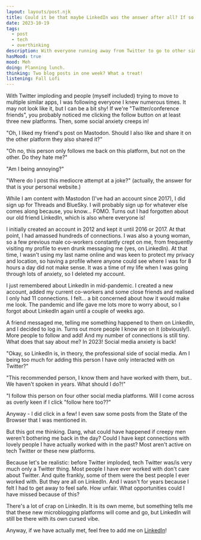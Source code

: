 ```yaml
---	
layout: layouts/post.njk	
title: Could it be that maybe LinkedIn was the answer after all? If so, I lost the game.
date: 2023-10-19
tags:	
  - post		
  - tech
  - overthinking
description: With everyone running away from Twitter to go to other similar platforms, LinkedIn is still there.
hasMood: true	
mood: Meh	
doing: Planning lunch.	
thinking: Two blog posts in one week? What a treat!	
listening: Fall Lofi	
---	
```


With Twitter imploding and people (myself included) trying to move to multiple similar apps, I was following everyone I knew numerous times. It may not look like it, but I can be a bit shy! If we're "Twitter/conference friends", you probably noticed me clicking the follow button on at least three new platforms. Then, some social anxiety creeps in! 

"Oh, I liked my friend's post on Mastodon. Should I also like and share it on the other platform they also shared it?" 

"Oh no, this person only follows me back on this platform, but not on the other. Do they hate me?" 

"Am I being annoying?" 

"Where do I post this mediocre attempt at a joke?" (actually, the answer for that is your personal website.)

While I am content with Mastodon (I've had an account since 2017), I did sign up for Threads and BlueSky. I will probably sign up for whatever else comes along because, you know… FOMO. Turns out I had forgotten about our old friend LinkedIn, which is also where everyone is!

I initially created an account in 2012 and kept it until 2016 or 2017. At that point, I had amassed hundreds of connections. I was also a young woman, so a few previous male co-workers constantly crept on me, from frequently visiting my profile to even drunk messaging me (yes, on LinkedIn). At that time, I wasn't using my last name online and was keen to protect my privacy and location, so having a profile where anyone could see where I was for 8 hours a day did not make sense. It was a time of my life when I was going through lots of anxiety, so I deleted my account. 

I just remembered about LinkedIn in mid-pandemic. I created a new account, added my current co-workers and some close friends and realised I only had 11 connections. I felt… a bit concerned about how it would make me look. The pandemic and life gave me lots more to worry about, so I forgot about LinkedIn again until a couple of weeks ago.

A friend messaged me, telling me something happened to them on LinkedIn, and I decided to log in. Turns out more people I know are on it (obviously!). More people to follow and add! And my number of connections is still tiny. What does that say about me? In 2023! Social media anxiety is back!

"Okay, so LinkedIn is, in theory, the professional side of social media. Am I being too much for adding this person I have only interacted with on Twitter?"

"This recommended person, I know them and have worked with them, but.. We haven't spoken in years. What should I do?!" 

"I follow this person on four other social media platforms. Will I come across as overly keen if I click "follow here too??"

Anyway - I did click in a few! I even saw some posts from the State of the Browser that I was mentioned in. 

But this got me thinking. Dang, what could have happened if creepy men weren't bothering me back in the day? Could I have kept connections with lovely people I have actually worked with in the past? Most aren't active on tech Twitter or these new platforms. 

Because let's be realistic: before Twitter imploded, tech Twitter was/is very much only a Twitter thing. Most people I have ever worked with don't care about Twitter. And quite frankly, some of them were the best people I ever worked with. But they are all on LinkedIn. And I wasn't for years because I felt I had to get away to feel safe. How unfair. What opportunities could I have missed because of this?

There's a lot of crap on LinkedIn. It is its own meme, but something tells me that these new microblogging platforms will come and go, but LinkedIn will still be there with its own cursed vibe. 

Anyway, if we have actually met, feel free to add me on [LinkedIn](https://www.linkedin.com/in/ana-r-966b581a7)! 
